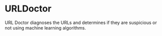 # URLDoctor
URL Doctor diagnoses the URLs and determines if they are suspicious or not using machine learning algorithms.
